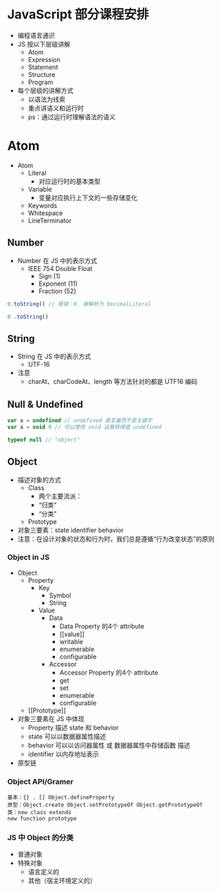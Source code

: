 # JavaScript 部分课程安排

- 编程语言通识
- JS 按以下层级讲解
    - Atom
    - Expression
    - Statement
    - Structure
    - Program
- 每个层级的讲解方式
    - 以语法为线索
    - 重点讲语义和运行时
    - ps：通过运行时理解语法的语义

# Atom

- Atom
	- Literal
        - 对应运行时的基本类型
	- Variable
        - 变量对应执行上下文的一些存储变化
	- Keywords
	- Whitespace
	- LineTerminator

## Number

- Number 在 JS 中的表示方式
    - IEEE 754 Double Float
        - Sign (1)
        - Exponent (11)
        - Fraction (52)

```JavaScript
0.toString() // 报错：0. 被解析为 DecimalLiteral

0 .toString()
```

## String

- String 在 JS 中的表示方式
    - UTF-16
- 注意
    - charAt、charCodeAt、length 等方法针对的都是 UTF16 编码

## Null & Undefined

```JavaScript
var a = undefined // undefined 是变量而不是关键字
var a = void 0 // 可以使用 void 运算获得值 undefined

typeof null // "object"
```

## Object

- 描述对象的方式
    - Class
        - 两个主要流派：
        - “归类”
        - “分类”
    - Prototype
- 对象三要素：state identifier behavior
- 注意：在设计对象的状态和行为时，我们总是遵循“行为改变状态”的原则

### Object in JS

- Object
    - Property
        - Key
            - Symbol
            - String
        - Value
            - Data
                - Data Property 的4个 attribute
                - [[value]]
                - writable
                - enumerable
                - configurable
            - Accessor
                - Accessor Property 的4个 attribute
                - get
                - set
                - enumerable
                - configurable
    - [[Prototype]]
- 对象三要素在 JS 中体现
    - Property 描述 state 和 behavior
    - state 可以以数据器属性描述
    - behavior 可以以访问器属性 或 数据器属性中存储函数 描述
    - identifier 以内存地址表示
- 原型链

### Object API/Gramer

```
基本：{} . [] Object.defineProperty
原型：Object.create Object.setPrototypeOf Object.getPrototypeOf
类：new class extends
new function prototype
```

### JS 中 Object 的分类

- 普通对象
- 特殊对象
    - 语言定义的
    - 其他（宿主环境定义的）
